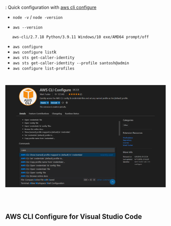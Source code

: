
: Quick configuration with [aws cli configure](https://docs.aws.amazon.com/cli/latest/userguide/cli-configure-quickstart.html)

- `node -v` / `node -version`

- `aws --version`

```cli
   aws-cli/2.7.18 Python/3.9.11 Windows/10 exe/AMD64 prompt/off
```

- `aws configure`
- `aws configure list`k
- `aws sts get-caller-identity`
- `aws sts get-caller-identity --profile santosh@admin`
- `aws configure list-profiles`


<br/>

![cliconfig](../images/aws-cli-congif.PNG)

<br/>
<br/>
<h2> AWS CLI Configure for Visual Studio Code</h2>
